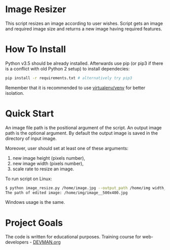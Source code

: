 # Image Resizer

This script resizes an image according to user wishes.
Script gets an image and required image size and returns
a new image having required features.

# How To Install

Python v3.5 should be already installed. 
Afterwards use pip (or pip3 if there is a conflict with old Python 2 setup)
to install dependecies:

```bash
pip install -r requirements.txt # alternatively try pip3
```
Remember that it is recommended to use [virtualenv/venv](https://devman.org/encyclopedia/pip/pip_virtualenv/) 
for better isolation.

# Quick Start

An image file path is the positional argument of the script.
An output image path is the optional argument. 
By default the output image is saved in the directory of input image.

Moreover, user should set at least one of these arguments: 
1. new image height (pixels number), 
2. new image width (pixels number), 
3. scale rate to resize an image.

To run script on Linux:
```bash
$ python image_resize.py /home/image.jpg --output_path /home/img width_height --width 500 --height 400
The path of edited image: /home/img/image__500x400.jpg
```
 Windows usage is the same.

# Project Goals

The code is written for educational purposes. Training course for web-developers - [DEVMAN.org](https://devman.org)
